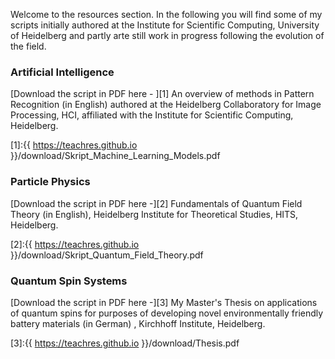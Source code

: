 
Welcome to the resources section. In the following you will find some of my scripts initially authored at the Institute for Scientific Computing, University of Heidelberg and partly arte still work in progress following the evolution of the field. 

### Artificial Intelligence

[Download the script in PDF here - ][1] An overview of methods in Pattern Recognition (in English) authored at the Heidelberg Collaboratory for Image Processing, HCI, affiliated with the Institute for Scientific Computing, Heidelberg. 

[1]:{{ https://teachres.github.io }}/download/Skript_Machine_Learning_Models.pdf

### Particle Physics
[Download the script in PDF here -][2] Fundamentals of Quantum Field Theory (in English), Heidelberg Institute for Theoretical Studies, HITS, Heidelberg. 

[2]:{{ https://teachres.github.io }}/download/Skript_Quantum_Field_Theory.pdf

### Quantum Spin Systems
[Download the script in PDF here -][3] My Master's Thesis on applications of quantum spins for purposes of developing novel environmentally friendly battery materials (in German) , Kirchhoff Institute, Heidelberg.

[3]:{{ https://teachres.github.io }}/download/Thesis.pdf
